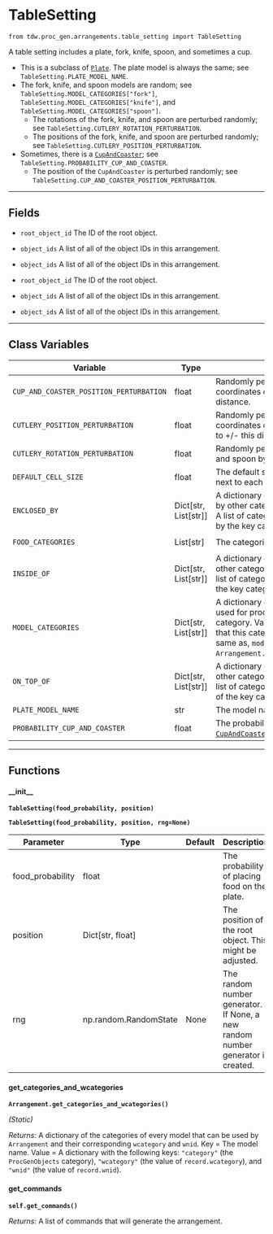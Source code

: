 # TableSetting

`from tdw.proc_gen.arrangements.table_setting import TableSetting`

A table setting includes a plate, fork, knife, spoon, and sometimes a cup.

- This is a subclass of [`Plate`](plate.md). The plate model is always the same; see `TableSetting.PLATE_MODEL_NAME`.
- The fork, knife, and spoon models are random; see `TableSetting.MODEL_CATEGORIES["fork"]`, `TableSetting.MODEL_CATEGORIES["knife"]`, and `TableSetting.MODEL_CATEGORIES["spoon"]`.
  - The rotations of the fork, knife, and spoon are perturbed randomly; see `TableSetting.CUTLERY_ROTATION_PERTURBATION`.
  - The positions of the fork, knife, and spoon are perturbed randomly; see `TableSetting.CUTLERY_POSITION_PERTURBATION`.
- Sometimes, there is a [`CupAndCoaster`](cup_and_coaster.md); see `TableSetting.PROBABILITY_CUP_AND_COASTER`.
  - The position of the `CupAndCoaster` is perturbed randomly; see `TableSetting.CUP_AND_COASTER_POSITION_PERTURBATION`.

***

## Fields

- `root_object_id` The ID of the root object.

- `object_ids` A list of all of the object IDs in this arrangement.

- `object_ids` A list of all of the object IDs in this arrangement.

- `root_object_id` The ID of the root object.

- `object_ids` A list of all of the object IDs in this arrangement.

- `object_ids` A list of all of the object IDs in this arrangement.

***

## Class Variables

| Variable | Type | Description | Value |
| --- | --- | --- | --- |
| `CUP_AND_COASTER_POSITION_PERTURBATION` | float | Randomly perturb the (x, z) positional coordinates of `CupAndCoaster` by up to +/- this distance. | `0.02` |
| `CUTLERY_POSITION_PERTURBATION` | float | Randomly perturb the (x, z) positional coordinates of the fork, knife and spoon by up to +/- this distance. | `0.03` |
| `CUTLERY_ROTATION_PERTURBATION` | float | Randomly perturb the rotation of the fork, knife, and spoon by +/- this many degrees. | `3` |
| `DEFAULT_CELL_SIZE` | float | The default span used for arranging objects next to each other. | `0.6096` |
| `ENCLOSED_BY` | Dict[str, List[str]] | A dictionary of categories that can be enclosed by other categories. Key = A category. Value = A list of categories of models that can enclosed by the key category. | `loads(Path(resource_filename(__name__, "data/enclosed_by.json")).read_text())` |
| `FOOD_CATEGORIES` | List[str] | The categories of possible food models. | `["apple", "banana", "chocolate", "orange", "sandwich"]` |
| `INSIDE_OF` | Dict[str, List[str]] | A dictionary of categories that can be inside of other categories. Key = A category. Value = A list of categories of models that can inside of the key category. | `loads(Path(resource_filename(__name__, "data/inside_of.json")).read_text())` |
| `MODEL_CATEGORIES` | Dict[str, List[str]] | A dictionary of all of the models that may be used for procedural generation. Key = The category. Value = A list of model names. Note that this category overlaps with, but is not the same as, `model_record.wcategory`; see: `Arrangement.get_categories_and_wcategories()`. | `loads(Path(resource_filename(__name__, "data/models.json")).read_text())` |
| `ON_TOP_OF` | Dict[str, List[str]] | A dictionary of categories that can be on top of other categories. Key = A category. Value = A list of categories of models that can be on top of the key category. | `loads(Path(resource_filename(__name__, "data/on_top_of.json")).read_text())` |
| `PLATE_MODEL_NAME` | str | The model name of the plate. | `"plate06"` |
| `PROBABILITY_CUP_AND_COASTER` | float | The probability (0 to 1) of adding a [`CupAndCoaster`](cup_and_coaster.md). | `0.66` |

***

## Functions

#### \_\_init\_\_

**`TableSetting(food_probability, position)`**

**`TableSetting(food_probability, position, rng=None)`**

| Parameter | Type | Default | Description |
| --- | --- | --- | --- |
| food_probability |  float |  | The probability of placing food on the plate. |
| position |  Dict[str, float] |  | The position of the root object. This might be adjusted. |
| rng |  np.random.RandomState  | None | The random number generator. If None, a new random number generator is created. |

#### get_categories_and_wcategories

**`Arrangement.get_categories_and_wcategories()`**

_(Static)_

_Returns:_  A dictionary of the categories of every model that can be used by `Arrangement` and their corresponding `wcategory` and `wnid`. Key = The model name. Value = A dictionary with the following keys: `"category"` (the `ProcGenObjects` category), `"wcategory"` (the value of `record.wcategory`), and `"wnid"` (the value of `record.wnid`).

#### get_commands

**`self.get_commands()`**

_Returns:_  A list of commands that will generate the arrangement.